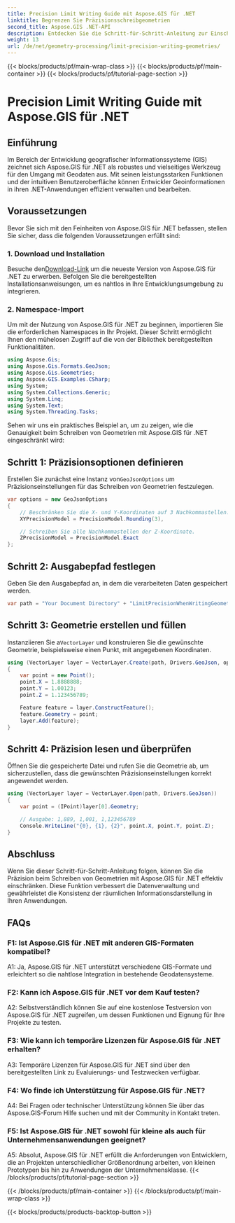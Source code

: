 ```yaml
---
title: Precision Limit Writing Guide mit Aspose.GIS für .NET
linktitle: Begrenzen Sie Präzisionsschreibgeometrien
second_title: Aspose.GIS .NET-API
description: Entdecken Sie die Schritt-für-Schritt-Anleitung zur Einschränkung der Präzision beim Schreiben von Geometrien mit Aspose.GIS für .NET. Verbessern Sie mühelos das Geodatenmanagement.
weight: 13
url: /de/net/geometry-processing/limit-precision-writing-geometries/
---
```


{{< blocks/products/pf/main-wrap-class >}}
{{< blocks/products/pf/main-container >}}
{{< blocks/products/pf/tutorial-page-section >}}

# Precision Limit Writing Guide mit Aspose.GIS für .NET

## Einführung

Im Bereich der Entwicklung geografischer Informationssysteme (GIS) zeichnet sich Aspose.GIS für .NET als robustes und vielseitiges Werkzeug für den Umgang mit Geodaten aus. Mit seinen leistungsstarken Funktionen und der intuitiven Benutzeroberfläche können Entwickler Geoinformationen in ihren .NET-Anwendungen effizient verwalten und bearbeiten.

## Voraussetzungen

Bevor Sie sich mit den Feinheiten von Aspose.GIS für .NET befassen, stellen Sie sicher, dass die folgenden Voraussetzungen erfüllt sind:

### 1. Download und Installation

 Besuche den[Download-Link](https://releases.aspose.com/gis/net/) um die neueste Version von Aspose.GIS für .NET zu erwerben. Befolgen Sie die bereitgestellten Installationsanweisungen, um es nahtlos in Ihre Entwicklungsumgebung zu integrieren.

### 2. Namespace-Import

Um mit der Nutzung von Aspose.GIS für .NET zu beginnen, importieren Sie die erforderlichen Namespaces in Ihr Projekt. Dieser Schritt ermöglicht Ihnen den mühelosen Zugriff auf die von der Bibliothek bereitgestellten Funktionalitäten.

```csharp
using Aspose.Gis;
using Aspose.Gis.Formats.GeoJson;
using Aspose.Gis.Geometries;
using Aspose.GIS.Examples.CSharp;
using System;
using System.Collections.Generic;
using System.Linq;
using System.Text;
using System.Threading.Tasks;
```

Sehen wir uns ein praktisches Beispiel an, um zu zeigen, wie die Genauigkeit beim Schreiben von Geometrien mit Aspose.GIS für .NET eingeschränkt wird:

## Schritt 1: Präzisionsoptionen definieren

 Erstellen Sie zunächst eine Instanz von`GeoJsonOptions` um Präzisionseinstellungen für das Schreiben von Geometrien festzulegen.

```csharp
var options = new GeoJsonOptions
{
    // Beschränken Sie die X- und Y-Koordinaten auf 3 Nachkommastellen.
    XYPrecisionModel = PrecisionModel.Rounding(3),

    // Schreiben Sie alle Nachkommastellen der Z-Koordinate.
    ZPrecisionModel = PrecisionModel.Exact
};
```

## Schritt 2: Ausgabepfad festlegen

Geben Sie den Ausgabepfad an, in dem die verarbeiteten Daten gespeichert werden.

```csharp
var path = "Your Document Directory" + "LimitPrecisionWhenWritingGeometries_out.json";
```

## Schritt 3: Geometrie erstellen und füllen

 Instanziieren Sie a`VectorLayer` und konstruieren Sie die gewünschte Geometrie, beispielsweise einen Punkt, mit angegebenen Koordinaten.

```csharp
using (VectorLayer layer = VectorLayer.Create(path, Drivers.GeoJson, options))
{
    var point = new Point();
    point.X = 1.8888888;
    point.Y = 1.00123;
    point.Z = 1.123456789;

    Feature feature = layer.ConstructFeature();
    feature.Geometry = point;
    layer.Add(feature);
}
```

## Schritt 4: Präzision lesen und überprüfen

Öffnen Sie die gespeicherte Datei und rufen Sie die Geometrie ab, um sicherzustellen, dass die gewünschten Präzisionseinstellungen korrekt angewendet werden.

```csharp
using (VectorLayer layer = VectorLayer.Open(path, Drivers.GeoJson))
{
    var point = (IPoint)layer[0].Geometry;

    // Ausgabe: 1,889, 1,001, 1,123456789
    Console.WriteLine("{0}, {1}, {2}", point.X, point.Y, point.Z);
}
```

## Abschluss

Wenn Sie dieser Schritt-für-Schritt-Anleitung folgen, können Sie die Präzision beim Schreiben von Geometrien mit Aspose.GIS für .NET effektiv einschränken. Diese Funktion verbessert die Datenverwaltung und gewährleistet die Konsistenz der räumlichen Informationsdarstellung in Ihren Anwendungen.

## FAQs

### F1: Ist Aspose.GIS für .NET mit anderen GIS-Formaten kompatibel?

A1: Ja, Aspose.GIS für .NET unterstützt verschiedene GIS-Formate und erleichtert so die nahtlose Integration in bestehende Geodatensysteme.

### F2: Kann ich Aspose.GIS für .NET vor dem Kauf testen?

A2: Selbstverständlich können Sie auf eine kostenlose Testversion von Aspose.GIS für .NET zugreifen, um dessen Funktionen und Eignung für Ihre Projekte zu testen.

### F3: Wie kann ich temporäre Lizenzen für Aspose.GIS für .NET erhalten?

A3: Temporäre Lizenzen für Aspose.GIS für .NET sind über den bereitgestellten Link zu Evaluierungs- und Testzwecken verfügbar.

### F4: Wo finde ich Unterstützung für Aspose.GIS für .NET?

A4: Bei Fragen oder technischer Unterstützung können Sie über das Aspose.GIS-Forum Hilfe suchen und mit der Community in Kontakt treten.

### F5: Ist Aspose.GIS für .NET sowohl für kleine als auch für Unternehmensanwendungen geeignet?

A5: Absolut, Aspose.GIS für .NET erfüllt die Anforderungen von Entwicklern, die an Projekten unterschiedlicher Größenordnung arbeiten, von kleinen Prototypen bis hin zu Anwendungen der Unternehmensklasse.
{{< /blocks/products/pf/tutorial-page-section >}}

{{< /blocks/products/pf/main-container >}}
{{< /blocks/products/pf/main-wrap-class >}}

{{< blocks/products/products-backtop-button >}}
